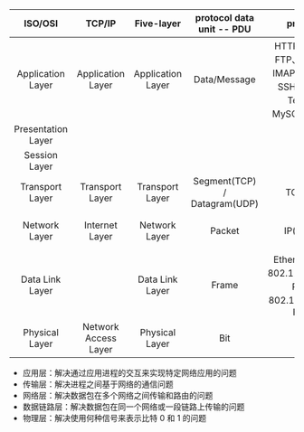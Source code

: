 |      ISO/OSI       |        TCP/IP        |    Five-layer     |  protocol data unit -- PDU   |                             protocol                             |      device       |
| :----------------: | :------------------: | :---------------: | :--------------------------: | :--------------------------------------------------------------: | :---------------: |
| Application Layer  |  Application Layer   | Application Layer |         Data/Message         | HTTP、DNS、FTP、SMTP、IMAP、POP3、SSH、NTP、Telnet、MySQL、Neo4j |        PC         |
| Presentation Layer |                      |                   |                              |                                                                  |
|   Session Layer    |                      |                   |                              |                                                                  |
|  Transport Layer   |   Transport Layer    |  Transport Layer  | Segment(TCP) / Datagram(UDP) |                             TCP UDP                              |     L4 switch     |
|   Network Layer    |    Internet Layer    |   Network Layer   |            Packet            |                            IP(v4, v6)                            | Router、L3 switch |
|  Data Link Layer   |                      |  Data Link Layer  |            Frame             |       Ethernet(v2)、802.11(WLAN)、PPP、802.1Q(VLAN)、HDLC        |  Switch、Bridge   |
|   Physical Layer   | Network Access Layer |  Physical Layer   |             Bit              |                                                                  |   Hub、Repeater   |

- 应用层：解决通过应用进程的交互来实现特定网络应用的问题
- 传输层：解决进程之间基于网络的通信问题
- 网络层：解决数据包在多个网络之间传输和路由的问题
- 数据链路层：解决数据包在同一个网络或一段链路上传输的问题
- 物理层：解决使用何种信号来表示比特 0 和 1 的问题
